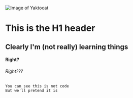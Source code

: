 ![Image of Yaktocat](https://octodex.github.com/images/yaktocat.png)

# This is the H1 header
## Clearly I'm (not really) learning things
#### Right?
###### Right???

```
You can see this is not code
But we'll pretend it is
```
